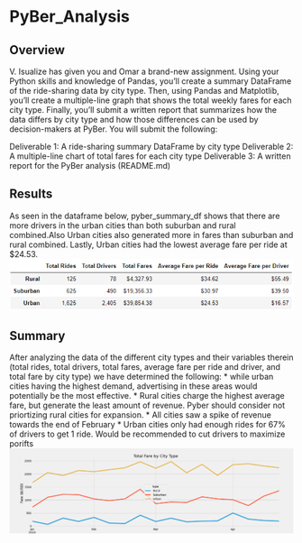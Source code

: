 # PyBer_Analysis

## Overview
V. Isualize has given you and Omar a brand-new assignment. Using your Python skills and knowledge of Pandas, you’ll create a summary DataFrame of the ride-sharing data by city type. Then, using Pandas and Matplotlib, you’ll create a multiple-line graph that shows the total weekly fares for each city type. Finally, you’ll submit a written report that summarizes how the data differs by city type and how those differences can be used by decision-makers at PyBer.
You will submit the following:

Deliverable 1: A ride-sharing summary DataFrame by city type
Deliverable 2: A multiple-line chart of total fares for each city type
Deliverable 3: A written report for the PyBer analysis (README.md)
## Results
As seen in the dataframe below, pyber_summary_df shows that there are more drivers in the urban cities than both suburban and rural combined.Also Urban cities also generated more in fares than suburban and rural combined. Lastly, Urban cities had the lowest average fare per ride at $24.53.
![pyber_summary_df](pyber_summary_df.png)


## Summary
After analyzing the data of the different city types and their variables therein (total rides, total drivers, total fares, average fare per ride and driver, and total fare by city type) we have determined the following:
    * while urban cities having the highest demand, advertising in these areas would potentially be the most effective.
    * Rural cities charge the highest average fare, but generate the least amount of revenue. Pyber should consider not priortizing rural cities for expansion.
    * All cities saw a spike of revenue towards the end of February
    * Urban cities only had enough rides for 67% of drivers to get 1 ride. Would be recommended to cut drivers to maximize porifts
![PyBer_fare_summary](Analysis/PyBer_fare_summary.png)